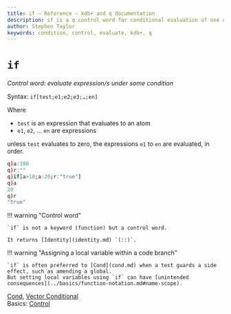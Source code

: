 ```yaml
---
title: if – Reference – kdb+ and q documentation
description: if is a q control word for conditional evaluation of one or more expressions.
author: Stephen Taylor
keywords: condition, control, evaluate, kdb+, q
---
```

# `if`




_Control word: evaluate expression/s under some condition_

Syntax: `if[test;e1;e2;e3;…;en]` 

Where

-   `test` is an expression that evaluates to an atom
-   `e1`, `e2`, … `en` are expressions

unless `test` evaluates to zero, the expressions `e1` to `en` are evaluated, in order.

```q
q)a:100
q)r:""
q)if[a>10;a:20;r:"true"]
q)a
20
q)r
"true"
```

!!! warning "Control word"

    `if` is not a keyword (function) but a control word.

    It returns [Identity](identity.md) `(::)`.

!!! warning "Assigning a local variable within a code branch"

    `if` is often preferred to [Cond](cond.md) when a test guards a side effect, such as amending a global. 
    But setting local variables using `if` can have [unintended consequences](../basics/function-notation.md#name-scope).


<i class="far fa-hand-point-right"></i>
[Cond](cond.md), [Vector Conditional](vector-conditional.md)  
Basics: [Control](../basics/control.md) 
